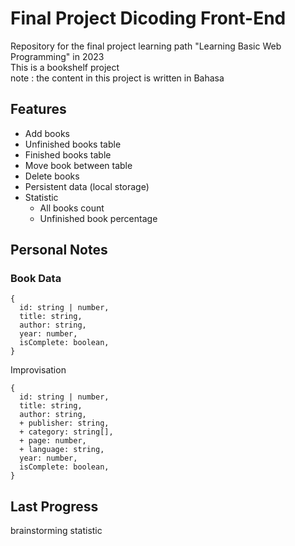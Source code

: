 # Final Project Dicoding Front-End
Repository for the final project learning path "Learning Basic Web Programming" in 2023<br>
This is a bookshelf project<br>
note : the content in this project is written in Bahasa<br>

## Features
- Add books
- Unfinished books table
- Finished books table
- Move book between table
- Delete books
- Persistent data (local storage)
- Statistic
  - All books count
  - Unfinished book percentage

## Personal Notes
### Book Data
```
{
  id: string | number,
  title: string,
  author: string,
  year: number,
  isComplete: boolean,
}
```

Improvisation
```
{
  id: string | number,
  title: string,
  author: string,
  + publisher: string,
  + category: string[],
  + page: number,
  + language: string,
  year: number,
  isComplete: boolean,
}
```
## Last Progress
brainstorming statistic
